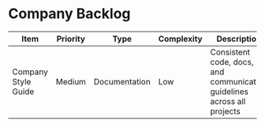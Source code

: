 # Company Backlog

| Item                | Priority | Type          | Complexity | Description                                                             |
| ------------------- | -------- | ------------- | ---------- | ----------------------------------------------------------------------- |
| Company Style Guide | Medium   | Documentation | Low        | Consistent code, docs, and communication guidelines across all projects |
